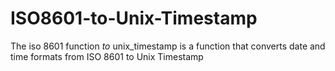 # ISO8601-to-Unix-Timestamp
The iso 8601 function _to_ unix_timestamp is a function that converts date and time formats from ISO 8601 to Unix Timestamp
